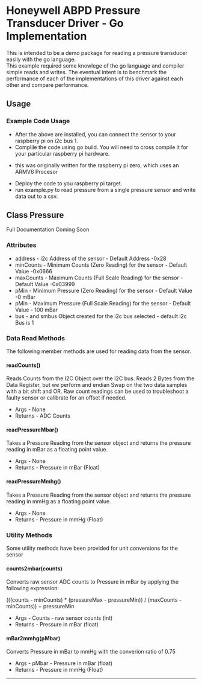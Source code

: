 # Honeywell ABPD Pressure Transducer Driver - Go Implementation

This is intended to be a demo package for reading a pressure transducer easily with the go language.  
This example required some knowlege of the go language and compiler simple reads and writes.  The eventual intent is to benchmark the performance of each of the implementations of this driver against each other and compare performance.

## Usage

### Example Code Usage
- After the above are installed, you can connect the sensor to your raspberry pi on i2c bus 1.
- Complile the code using go build. You will need to cross compile it for your particular raspberry pi hardware.
* this was originally written for the raspberry pi zero, which uses an ARMV6 Procesor
- Deploy the code to you raspberry pi target.
- run example.py to read pressure from a single pressure sensor and write data out to a csv.

## Class Pressure
Full Documentation Coming Soon

### Attributes
- address - i2c Address of the sensor - Default Address -0x28
- minCounts - Minimum Counts (Zero Reading) for the sensor - Default Value -0x0666
- maxCounts - Maximum Counts (Full Scale Reading) for the sensor - Default Value -0x03999
- pMin - Minimum Pressure (Zero Reading) for the sensor - Default Value -0 mBar
- pMin - Maximum Pressure (Full Scale Reading) for the sensor - Default Value - 100 mBar
- bus - and smbus Object created for the i2c bus selected - default i2c Bus is 1

### Data Read Methods

The following member methods are used for reading data from the sensor.

#### readCounts()
Reads Counts from the I2C Object over the I2C bus. Reads 2 Bytes from the Data Register, but we perform and endian Swap on the two data samples with a bit shift and OR.  Raw count readings can be used to troubleshoot a faulty sensor or calibrate for an offset if needed.

- Args - None
- Returns - ADC Counts

#### readPressureMbar()
Takes a Pressure Reading from the sensor object and returns the pressure reading in mBar as a floating point value.
- Args - None
- Returns - Pressure in mBar (Float)

#### readPressureMmhg()
Takes a Pressure Reading from the sensor object and returns the pressure reading in mmHg as a floating point value.
- Args - None
- Returns - Pressure in mmHg (Float)

### Utility Methods

Some utility methods have been provided for unit conversions for the sensor

#### counts2mbar(counts)
Converts raw sensor ADC counts to Pressure in mBar by applying the following expression:

(((counts - minCounts) * (pressureMax - pressureMin)) / (maxCounts - minCounts)) + pressureMin

- Args - Counts - raw sensor counts (int)
- Returns - Pressure in mBar (float)

#### mBar2mmhg(pMbar)
Converts Pressure in mBar to mmHg with the converion ratio of 0.75
- Args - pMbar - Pressure in mBar (float)
- Returns - Pressure in mmHg (Float)

-----------------------------------------------------------